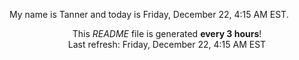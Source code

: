 My name is Tanner and today is Friday, December 22, 4:15 AM EST.

<p align="center">This <i>README</i> file is generated <b>every 3 hours</b>!</br>Last refresh: Friday, December 22, 4:15 AM EST<br /></p>
